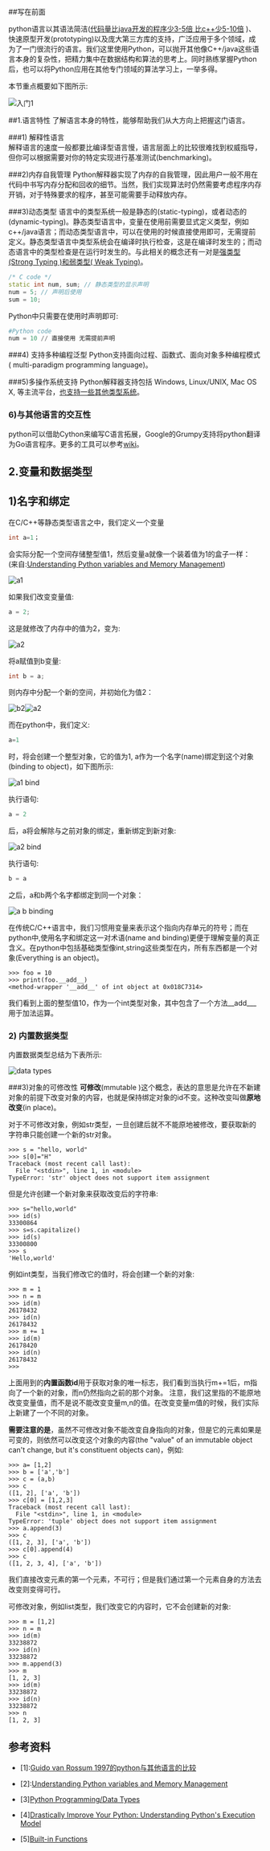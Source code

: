##写在前面
    
python语言以其语法简洁([代码量比java开发的程序少3-5倍 比c++少5-10倍](https://www.python.org/doc/essays/comparisons/) )、快速原型开发(prototyping)以及庞大第三方库的支持，广泛应用于多个领域，成为了一门很流行的语言。我们这里使用Python，可以抛开其他像C++/java这些语言本身的复杂性，把精力集中在数据结构和算法的思考上。同时熟练掌握Python后，也可以将Python应用在其他专门领域的算法学习上，一举多得。
 
 本节重点概要如下图所示:
 
![入门1](http://img.blog.csdn.net/20170827161556885?watermark/2/text/aHR0cDovL2Jsb2cuY3Nkbi5uZXQvd2FuZ2RpbmdxaWFvaXQ=/font/5a6L5L2T/fontsize/400/fill/I0JBQkFCMA==/dissolve/70/gravity/SouthEast)
 
##1.语言特性
了解语言本身的特性，能够帮助我们从大方向上把握这门语言。

###1) 解释性语言  
解释语言的速度一般都要比编译型语言慢，语言层面上的比较很难找到权威指导，但你可以根据需要对你的特定实现进行基准测试(benchmarking)。

###2)内存自我管理
Python解释器实现了内存的自我管理，因此用户一般不用在代码中书写内存分配和回收的细节。当然，我们实现算法时仍然需要考虑程序内存开销，对于特殊要求的程序，甚至可能需要手动释放内存。

###3)动态类型
语言中的类型系统一般是静态的(static-typing)，或者动态的(dynamic-typing)。静态类型语言中，变量在使用前需要显式定义类型，例如c++/java语言；而动态类型语言中，可以在使用的时候直接使用即可，无需提前定义。静态类型语言中类型系统会在编译时执行检查，这是在编译时发生的；而动态语言中的类型检查是在运行时发生的。与此相关的概念还有一对是[强类型(Strong Typing )和弱类型( Weak Typing)](https://www.sitepoint.com/typing-versus-dynamic-typing/)。
```cpp
/* C code */ 
static int num, sum; // 静态类型的显示声明 
num = 5; // 声明后使用
sum = 10; 
```
Python中只需要在使用时声明即可:
```python
#Python code
num = 10 // 直接使用 无需提前声明
```
###4) 支持多种编程泛型
Python支持面向过程、函数式、面向对象多种编程模式( multi-paradigm programming language)。


###5)多操作系统支持
Python解释器支持包括 Windows, Linux/UNIX, Mac OS X, 等主流平台，[也支持一些其他类型系统](https://www.python.org/download/other/)。
	
### 6)与其他语言的交互性
python可以借助Cython来编写C语言拓展，Google的Grumpy支持将python翻译为Go语言程序。更多的工具可以参考[wiki](https://en.wikipedia.org/wiki/Python_%28programming_language%29#Cross-compilers_to_other_languages)。

## 2.变量和数据类型

## 1)名字和绑定

在C/C++等静态类型语言之中，我们定义一个变量
```cpp
int a=1；
```
会实际分配一个空间存储整型值1，然后变量a就像一个装着值为1的盒子一样：
(来自:[Understanding Python variables and Memory Management](http://foobarnbaz.com/2012/07/08/understanding-python-variables/))

![a1](http://img.blog.csdn.net/20170827143937314?watermark/2/text/aHR0cDovL2Jsb2cuY3Nkbi5uZXQvd2FuZ2RpbmdxaWFvaXQ=/font/5a6L5L2T/fontsize/400/fill/I0JBQkFCMA==/dissolve/70/gravity/SouthEast)

如果我们改变变量值:
```cpp
a = 2;
```

这是就修改了内存中的值为2，变为:

![a2](http://img.blog.csdn.net/20170827144232716?watermark/2/text/aHR0cDovL2Jsb2cuY3Nkbi5uZXQvd2FuZ2RpbmdxaWFvaXQ=/font/5a6L5L2T/fontsize/400/fill/I0JBQkFCMA==/dissolve/70/gravity/SouthEast)

将a赋值到b变量:
```cpp
int b = a;
```
则内存中分配一个新的空间，并初始化为值2：

![b2](http://img.blog.csdn.net/20170827144411144?watermark/2/text/aHR0cDovL2Jsb2cuY3Nkbi5uZXQvd2FuZ2RpbmdxaWFvaXQ=/font/5a6L5L2T/fontsize/400/fill/I0JBQkFCMA==/dissolve/70/gravity/SouthEast)![a2](http://img.blog.csdn.net/20170827144232716?watermark/2/text/aHR0cDovL2Jsb2cuY3Nkbi5uZXQvd2FuZ2RpbmdxaWFvaXQ=/font/5a6L5L2T/fontsize/400/fill/I0JBQkFCMA==/dissolve/70/gravity/SouthEast)

而在python中，我们定义:
```python
a=1
```
时，将会创建一个整型对象，它的值为1, a作为一个名字(name)绑定到这个对象(binding to object)，如下图所示:

![a1 bind](http://img.blog.csdn.net/20170827144734216?watermark/2/text/aHR0cDovL2Jsb2cuY3Nkbi5uZXQvd2FuZ2RpbmdxaWFvaXQ=/font/5a6L5L2T/fontsize/400/fill/I0JBQkFCMA==/dissolve/70/gravity/SouthEast)

执行语句:
```python
a = 2
```
后，a将会解除与之前对象的绑定，重新绑定到新对象:

![a2 bind](http://img.blog.csdn.net/20170827145024145?watermark/2/text/aHR0cDovL2Jsb2cuY3Nkbi5uZXQvd2FuZ2RpbmdxaWFvaXQ=/font/5a6L5L2T/fontsize/400/fill/I0JBQkFCMA==/dissolve/70/gravity/SouthEast)

执行语句:

```python
b = a
```
之后，a和b两个名字都绑定到同一个对象：

![a b binding](http://img.blog.csdn.net/20170827145102838?watermark/2/text/aHR0cDovL2Jsb2cuY3Nkbi5uZXQvd2FuZ2RpbmdxaWFvaXQ=/font/5a6L5L2T/fontsize/400/fill/I0JBQkFCMA==/dissolve/70/gravity/SouthEast)

在传统C/C++语言中，我们习惯用变量来表示这个指向内存单元的符号；而在python中,使用名字和绑定这一对术语(name and binding)更便于理解变量的真正含义。在python中包括基础类型像int,string这些类型在内，所有东西都是一个对象(Everything is an object)。

```
>>> foo = 10
>>> print(foo.__add__)
<method-wrapper '__add__' of int object at 0x018C7314>
```
我们看到上面的整型值10，作为一个int类型对象，其中包含了一个方法__add___用于加法运算。


### 2) 内置数据类型

内置数据类型总结为下表所示:

![data types](http://img.blog.csdn.net/20170827153109384?watermark/2/text/aHR0cDovL2Jsb2cuY3Nkbi5uZXQvd2FuZ2RpbmdxaWFvaXQ=/font/5a6L5L2T/fontsize/400/fill/I0JBQkFCMA==/dissolve/70/gravity/SouthEast)

###3)对象的可修改性
**可修改**(mmutable )这个概念，表达的意思是允许在不新建对象的前提下改变对象的内容，也就是保持绑定对象的id不变。这种改变叫做**原地改变**(in place)。

对于不可修改对象，例如str类型，一旦创建后就不不能原地被修改，要获取新的字符串只能创建一个新的str对象。
```
>>> s = "hello, world"
>>> s[0]="H"
Traceback (most recent call last):
  File "<stdin>", line 1, in <module>
TypeError: 'str' object does not support item assignment
```
但是允许创建一个新对象来获取改变后的字符串:

```
>>> s="hello,world"
>>> id(s)
33300864
>>> s=s.capitalize()
>>> id(s)
33300800
>>> s
'Hello,world'
```


例如int类型，当我们修改它的值时，将会创建一个新的对象:
```
>>> m = 1
>>> n = m
>>> id(m)
26178432
>>> id(n)
26178432
>>> m += 1
>>> id(m)
26178420
>>> id(n)
26178432
>>>
```
上面用到的**内置函数id**用于获取对象的唯一标志，我们看到当执行m+=1后，m指向了一个新的对象，而n仍然指向之前的那个对象。
注意，我们这里指的不能原地改变变量值，而不是说不能改变变量m,n的值。在改变变量m值的时候，我们实际上新建了一个不同的对象。

**需要注意的是**，虽然不可修改对象不能改变自身指向的对象，但是它的元素如果是可变的，则依然可以改变这个对象的内容(the "value" of an immutable object can't change, but it's constituent objects can)，例如:

```
>>> a= [1,2]
>>> b = ['a','b']
>>> c = (a,b)
>>> c
([1, 2], ['a', 'b'])
>>> c[0] = [1,2,3]
Traceback (most recent call last):
  File "<stdin>", line 1, in <module>
TypeError: 'tuple' object does not support item assignment
>>> a.append(3)
>>> c
([1, 2, 3], ['a', 'b'])
>>> c[0].append(4)
>>> c
([1, 2, 3, 4], ['a', 'b'])
```

我们直接改变元素的第一个元素，不可行；但是我们通过第一个元素自身的方法去改变则变得可行。

可修改对象，例如list类型，我们改变它的内容时，它不会创建新的对象:
```
>>> m = [1,2]
>>> n = m
>>> id(m)
33238872
>>> id(n)
33238872
>>> m.append(3)
>>> m
[1, 2, 3]
>>> id(m)
33238872
>>> id(n)
33238872
>>> n
[1, 2, 3]
```



## 参考资料
- [1]:[Guido van Rossum 1997的python与其他语言的比较](https://www.python.org/doc/essays/comparisons/)

- [2]:[Understanding Python variables and Memory Management](http://foobarnbaz.com/2012/07/08/understanding-python-variables/)
- [3][Python Programming/Data Types](https://en.wikibooks.org/wiki/Python_Programming/Data_Types)

- [4][Drastically Improve Your Python: Understanding Python's Execution Model](https://jeffknupp.com/blog/2013/02/14/drastically-improve-your-python-understanding-pythons-execution-model/)
- [5][Built-in Functions](https://docs.python.org/2/library/functions.html)